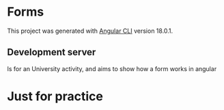 # Forms

This project was generated with [Angular CLI](https://github.com/angular/angular-cli) version 18.0.1.

## Development server

Is for an University activity, and aims to show how a form works in angular

# Just for practice
